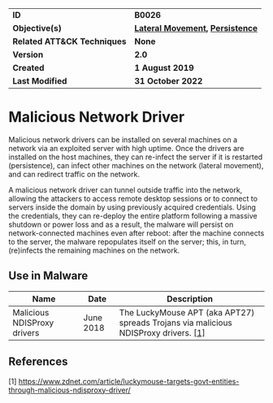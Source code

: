 <table>
<tr>
<td><b>ID</b></td>
<td><b>B0026</b></td>
</tr>
<tr>
<td><b>Objective(s)</b></td>
<td><b><a href="../lateral-movement">Lateral Movement</a>, <a href="../persistence">Persistence</a></b></td>
</tr>
<tr>
<td><b>Related ATT&CK Techniques</b></td>
<td><b>None</b></td>
</tr>
<tr>
<td><b>Version</b></td>
<td><b>2.0</b></td>
</tr>
<tr>
<td><b>Created</b></td>
<td><b>1 August 2019</b></td>
</tr>
<tr>
<td><b>Last Modified</b></td>
<td><b>31 October 2022</b></td>
</tr>
</table>


# Malicious Network Driver

Malicious network drivers can be installed on several machines on a network via an exploited server with high uptime. Once the drivers are installed on the host machines, they can re-infect the server if it is restarted (persistence), can infect other machines on the network (lateral movement), and can redirect traffic on the network. 

A malicious network driver can tunnel outside traffic into the network, allowing the attackers to access remote desktop sessions or to connect to servers inside the domain by using previously acquired credentials. Using the credentials, they can re-deploy the entire platform following a massive shutdown or power loss and as a result, the malware will persist on network-connected machines even after reboot: after the machine connects to the server, the malware repopulates itself on the server; this, in turn, (re)infects the remaining machines on the network.  

## Use in Malware

|Name|Date|Description|
|---|---|---|
|Malicious NDISProxy drivers|June 2018|The LuckyMouse APT (aka APT27) spreads Trojans via malicious NDISProxy drivers. [[1]](#1)|

## References

<a name="1">[1]</a> https://www.zdnet.com/article/luckymouse-targets-govt-entities-through-malicious-ndisproxy-driver/
